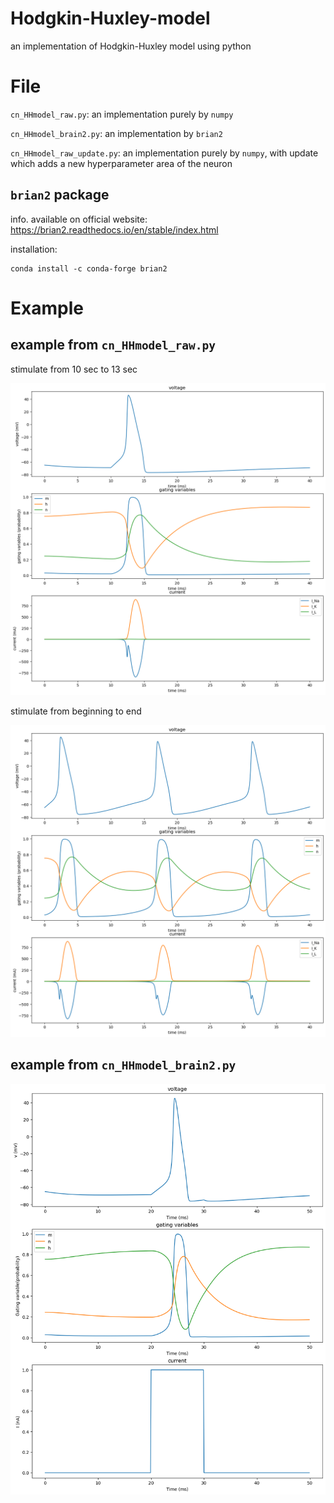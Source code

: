 # Hodgkin-Huxley-model
an implementation of Hodgkin-Huxley model using python

# File
`cn_HHmodel_raw.py`: an implementation purely by `numpy`

`cn_HHmodel_brain2.py`: an implementation by `brian2`

`cn_HHmodel_raw_update.py`: an implementation purely by `numpy`, with update which adds a new hyperparameter area of the neuron

## `brian2` package

info. available on official website: https://brian2.readthedocs.io/en/stable/index.html

installation:

```
conda install -c conda-forge brian2
```

# Example

## example from `cn_HHmodel_raw.py`

stimulate from 10 sec to 13 sec

![](https://raw.githubusercontent.com/HeMuling/markdown-note-pic/main/202212172128434.png)

stimulate from beginning to end

![](https://raw.githubusercontent.com/HeMuling/markdown-note-pic/main/202212180215663.png)

## example from `cn_HHmodel_brain2.py`

![](https://raw.githubusercontent.com/HeMuling/markdown-note-pic/main/202301012006641.png)
